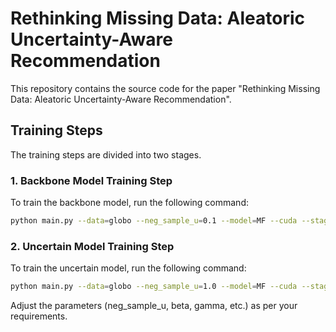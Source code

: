 # Rethinking Missing Data: Aleatoric Uncertainty-Aware Recommendation

This repository contains the source code for the paper "Rethinking Missing Data: Aleatoric Uncertainty-Aware Recommendation".

## Training Steps

The training steps are divided into two stages.

### 1. Backbone Model Training Step

To train the backbone model, run the following command:

```bash
python main.py --data=globo --neg_sample_u=0.1 --model=MF --cuda --stage=backbone
```
### 2. Uncertain Model Training Step
To train the uncertain model, run the following command:
```bash
python main.py --data=globo --neg_sample_u=1.0 --model=MF --cuda --stage=uncertain --beta=0.01 --gamma=0.01
```
Adjust the parameters (neg_sample_u, beta, gamma, etc.) as per your requirements.
